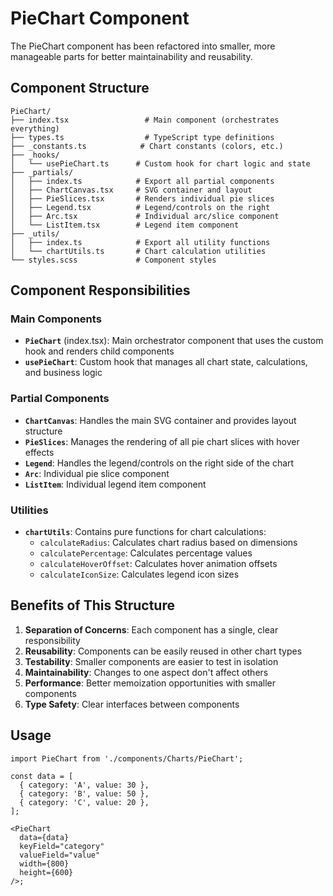 # PieChart Component

The PieChart component has been refactored into smaller, more manageable parts for better maintainability and reusability.

## Component Structure

```
PieChart/
├── index.tsx                 # Main component (orchestrates everything)
├── types.ts                  # TypeScript type definitions
├── _constants.ts            # Chart constants (colors, etc.)
├── _hooks/
│   └── usePieChart.ts      # Custom hook for chart logic and state
├── _partials/
│   ├── index.ts            # Export all partial components
│   ├── ChartCanvas.tsx     # SVG container and layout
│   ├── PieSlices.tsx       # Renders individual pie slices
│   ├── Legend.tsx          # Legend/controls on the right
│   ├── Arc.tsx             # Individual arc/slice component
│   └── ListItem.tsx        # Legend item component
├── _utils/
│   ├── index.ts            # Export all utility functions
│   └── chartUtils.ts       # Chart calculation utilities
└── styles.scss             # Component styles
```

## Component Responsibilities

### Main Components

- **`PieChart`** (index.tsx): Main orchestrator component that uses the custom hook and renders child components
- **`usePieChart`**: Custom hook that manages all chart state, calculations, and business logic

### Partial Components

- **`ChartCanvas`**: Handles the main SVG container and provides layout structure
- **`PieSlices`**: Manages the rendering of all pie chart slices with hover effects
- **`Legend`**: Handles the legend/controls on the right side of the chart
- **`Arc`**: Individual pie slice component
- **`ListItem`**: Individual legend item component

### Utilities

- **`chartUtils`**: Contains pure functions for chart calculations:
  - `calculateRadius`: Calculates chart radius based on dimensions
  - `calculatePercentage`: Calculates percentage values
  - `calculateHoverOffset`: Calculates hover animation offsets
  - `calculateIconSize`: Calculates legend icon sizes

## Benefits of This Structure

1. **Separation of Concerns**: Each component has a single, clear responsibility
2. **Reusability**: Components can be easily reused in other chart types
3. **Testability**: Smaller components are easier to test in isolation
4. **Maintainability**: Changes to one aspect don't affect others
5. **Performance**: Better memoization opportunities with smaller components
6. **Type Safety**: Clear interfaces between components

## Usage

```tsx
import PieChart from './components/Charts/PieChart';

const data = [
  { category: 'A', value: 30 },
  { category: 'B', value: 50 },
  { category: 'C', value: 20 },
];

<PieChart
  data={data}
  keyField="category"
  valueField="value"
  width={800}
  height={600}
/>;
```
